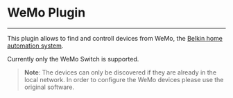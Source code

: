 # WeMo Plugin
--------------------------------------------

This plugin allows to find and controll devices from WeMo, the [Belkin home automation system](http://www.belkin.com/de/PRODUKTE/home-automation/c/wemo-home-automation/).

Currently only the WeMo Switch is supported.

> **Note**: The devices can only be discovered if they are already in the local network. In order to configure the WeMo devices please use the original software.

